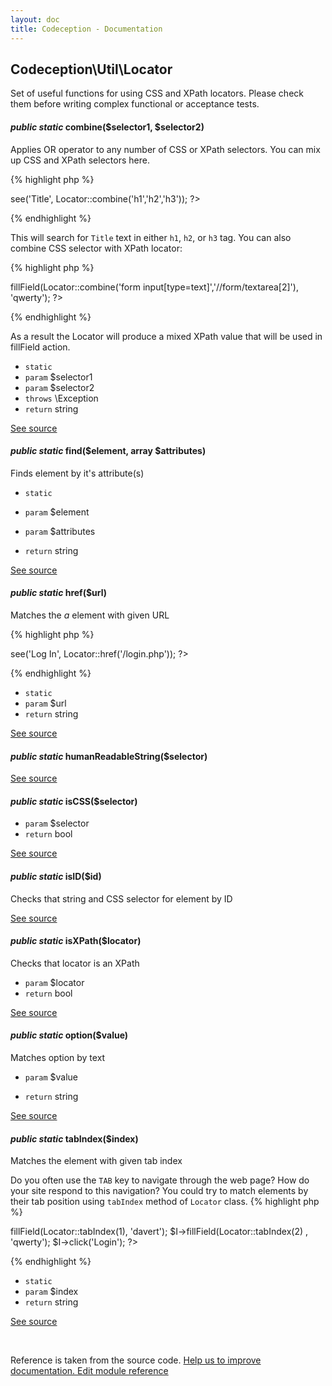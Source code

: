 ```yaml
---
layout: doc
title: Codeception - Documentation
---
```



## Codeception\Util\Locator



Set of useful functions for using CSS and XPath locators.
Please check them before writing complex functional or acceptance tests.



#### *public static* combine($selector1, $selector2) 

Applies OR operator to any number of CSS or XPath selectors.
You can mix up CSS and XPath selectors here.

{% highlight php %}

<?php
use \Codeception\Util\Locator;

$I->see('Title', Locator::combine('h1','h2','h3'));
?>

{% endhighlight %}

This will search for `Title` text in either `h1`, `h2`, or `h3` tag. You can also combine CSS selector with XPath locator:

{% highlight php %}

<?php
use \Codeception\Util\Locator;

$I->fillField(Locator::combine('form input[type=text]','//form/textarea[2]'), 'qwerty');
?>

{% endhighlight %}

As a result the Locator will produce a mixed XPath value that will be used in fillField action.

 * `static` 
 * `param` $selector1
 * `param` $selector2
 * `throws`  \Exception
 * `return`  string

[See source](https://github.com/Codeception/Codeception/blob/2.1/src/Codeception/Util/Locator.php#L45)

#### *public static* find($element, array $attributes) 

Finds element by it's attribute(s)

 * `static` 

 * `param` $element
 * `param` $attributes

 * `return`  string

[See source](https://github.com/Codeception/Codeception/blob/2.1/src/Codeception/Util/Locator.php#L136)

#### *public static* href($url) 

Matches the *a* element with given URL

{% highlight php %}

<?php
use \Codeception\Util\Locator;

$I->see('Log In', Locator::href('/login.php'));
?>

{% endhighlight %}

 * `static` 
 * `param` $url
 * `return`  string

[See source](https://github.com/Codeception/Codeception/blob/2.1/src/Codeception/Util/Locator.php#L72)

#### *public static* humanReadableString($selector) 

[See source](https://github.com/Codeception/Codeception/blob/2.1/src/Codeception/Util/Locator.php#L185)

#### *public static* isCSS($selector) 

 * `param` $selector
 * `return`  bool

[See source](https://github.com/Codeception/Codeception/blob/2.1/src/Codeception/Util/Locator.php#L153)

#### *public static* isID($id) 

Checks that string and CSS selector for element by ID


[See source](https://github.com/Codeception/Codeception/blob/2.1/src/Codeception/Util/Locator.php#L180)

#### *public static* isXPath($locator) 

Checks that locator is an XPath

 * `param` $locator
 * `return`  bool

[See source](https://github.com/Codeception/Codeception/blob/2.1/src/Codeception/Util/Locator.php#L169)

#### *public static* option($value) 

Matches option by text

 * `param` $value

 * `return`  string

[See source](https://github.com/Codeception/Codeception/blob/2.1/src/Codeception/Util/Locator.php#L108)

#### *public static* tabIndex($index) 

Matches the element with given tab index

Do you often use the `TAB` key to navigate through the web page? How do your site respond to this navigation?
You could try to match elements by their tab position using `tabIndex` method of `Locator` class.
{% highlight php %}

<?php
use \Codeception\Util\Locator;

$I->fillField(Locator::tabIndex(1), 'davert');
$I->fillField(Locator::tabIndex(2) , 'qwerty');
$I->click('Login');
?>

{% endhighlight %}

 * `static` 
 * `param` $index
 * `return`  string

[See source](https://github.com/Codeception/Codeception/blob/2.1/src/Codeception/Util/Locator.php#L96)

<p>&nbsp;</p><div class="alert alert-warning">Reference is taken from the source code. <a href="https://github.com/Codeception/Codeception/blob/2.1/src/Codeception/Util/Locator.php">Help us to improve documentation. Edit module reference</a></div>
